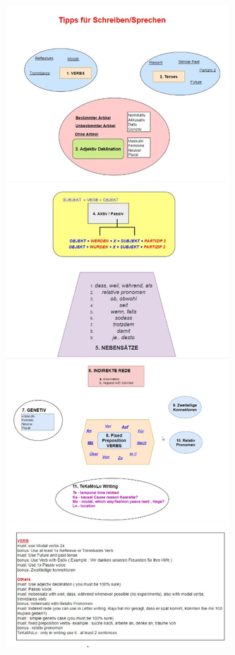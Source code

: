 ![d1](/allgemein/images/D1.jpg)
![d2](/allgemein/images/D2.jpg)
![d3](/allgemein/images/D3.jpg)
![d4](/allgemein/images/D4.jpg)
